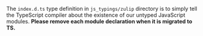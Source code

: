 The `index.d.ts` type definition in `js_typings/zulip` directory is to simply
tell the TypeScript compiler about the existence of our untyped JavaScript
modules. **Please remove each module declaration when it is migrated to TS.**
